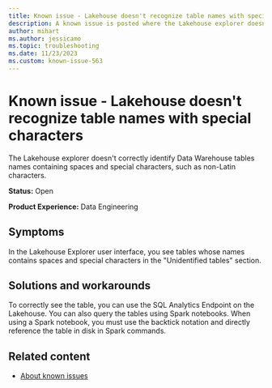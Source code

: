 ```yaml
---
title: Known issue - Lakehouse doesn't recognize table names with special characters
description: A known issue is posted where the Lakehouse explorer doesn't recognize table names with special characters
author: mihart
ms.author: jessicamo
ms.topic: troubleshooting 
ms.date: 11/23/2023
ms.custom: known-issue-563
---
```


# Known issue - Lakehouse doesn't recognize table names with special characters

The Lakehouse explorer doesn't correctly identify Data Warehouse tables names containing spaces and special characters, such as non-Latin characters.

**Status:** Open

**Product Experience:** Data Engineering

## Symptoms

In the Lakehouse Explorer user interface, you see tables whose names contains spaces and special characters in the "Unidentified tables" section.

## Solutions and workarounds

To correctly see the table, you can use the SQL Analytics Endpoint on the Lakehouse. You can also query the tables using Spark notebooks. When using a Spark notebook, you must use the backtick notation and directly reference the table in disk in Spark commands.

## Related content

- [About known issues](https://support.fabric.microsoft.com/known-issues)
